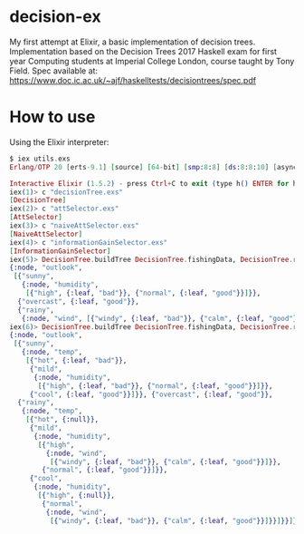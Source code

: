 # decision-ex
My first attempt at Elixir, a basic implementation of decision trees. 
Implementation based on the Decision Trees 2017 Haskell exam for first year Computing students at Imperial College London, course taught by Tony Field. 
Spec available at: https://www.doc.ic.ac.uk/~ajf/haskelltests/decisiontrees/spec.pdf

# How to use
Using the Elixir interpreter:

```elixir
$ iex utils.exs 
Erlang/OTP 20 [erts-9.1] [source] [64-bit] [smp:8:8] [ds:8:8:10] [async-threads:10] [kernel-poll:false]

Interactive Elixir (1.5.2) - press Ctrl+C to exit (type h() ENTER for help)
iex(1)> c "decisionTree.exs"
[DecisionTree]
iex(2)> c "attSelector.exs" 
[AttSelector]
iex(3)> c "naiveAttSelector.exs"
[NaiveAttSelector]
iex(4)> c "informationGainSelector.exs"
[InformationGainSelector]
iex(5)> DecisionTree.buildTree DecisionTree.fishingData, DecisionTree.result, InformationGainSelector
{:node, "outlook",
 [{"sunny", 
   {:node, "humidity",
    [{"high", {:leaf, "bad"}}, {"normal", {:leaf, "good"}}]}},
  {"overcast", {:leaf, "good"}},
  {"rainy",
   {:node, "wind", [{"windy", {:leaf, "bad"}}, {"calm", {:leaf, "good"}}]}}]}
iex(6)> DecisionTree.buildTree DecisionTree.fishingData, DecisionTree.result, NaiveAttSelector       
{:node, "outlook",
 [{"sunny", 
   {:node, "temp",
    [{"hot", {:leaf, "bad"}},
     {"mild",
      {:node, "humidity",
       [{"high", {:leaf, "bad"}}, {"normal", {:leaf, "good"}}]}},
     {"cool", {:leaf, "good"}}]}}, {"overcast", {:leaf, "good"}},
  {"rainy",
   {:node, "temp",
    [{"hot", {:null}},
     {"mild",
      {:node, "humidity",
       [{"high",
         {:node, "wind",
          [{"windy", {:leaf, "bad"}}, {"calm", {:leaf, "good"}}]}},
        {"normal", {:leaf, "good"}}]}},
     {"cool",
      {:node, "humidity",
       [{"high", {:null}},
        {"normal", 
         {:node, "wind",
          [{"windy", {:leaf, "bad"}}, {"calm", {:leaf, "good"}}]}}]}}]}}]}

```
